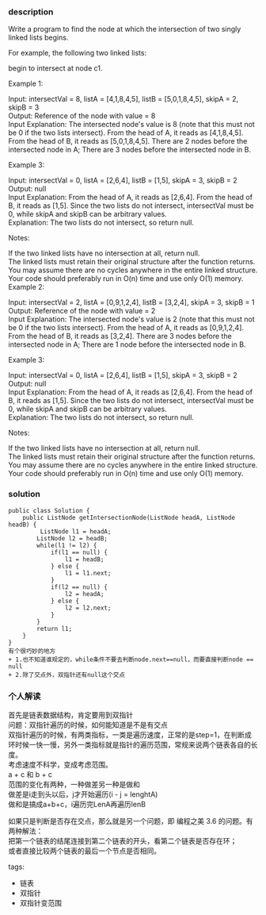 ### description  
Write a program to find the node at which the intersection of two singly linked lists begins.  
  
For example, the following two linked lists:  
  
  
begin to intersect at node c1.  
  
   
  
Example 1:  
  
  
Input: intersectVal = 8, listA = [4,1,8,4,5], listB = [5,0,1,8,4,5], skipA = 2, skipB = 3  
Output: Reference of the node with value = 8  
Input Explanation: The intersected node's value is 8 (note that this must not be 0 if the two lists intersect). From the head of A, it reads as [4,1,8,4,5]. From the head of B, it reads as [5,0,1,8,4,5]. There are 2 nodes before the intersected node in A; There are 3 nodes before the intersected node in B.  
   
Example 3:  
  
  
Input: intersectVal = 0, listA = [2,6,4], listB = [1,5], skipA = 3, skipB = 2  
Output: null  
Input Explanation: From the head of A, it reads as [2,6,4]. From the head of B, it reads as [1,5]. Since the two lists do not intersect, intersectVal must be 0, while skipA and skipB can be arbitrary values.  
Explanation: The two lists do not intersect, so return null.  
   
  
Notes:  
  
If the two linked lists have no intersection at all, return null.  
The linked lists must retain their original structure after the function returns.  
You may assume there are no cycles anywhere in the entire linked structure.  
Your code should preferably run in O(n) time and use only O(1) memory.  
Example 2:  
  
  
Input: intersectVal = 2, listA = [0,9,1,2,4], listB = [3,2,4], skipA = 3, skipB = 1  
Output: Reference of the node with value = 2  
Input Explanation: The intersected node's value is 2 (note that this must not be 0 if the two lists intersect). From the head of A, it reads as [0,9,1,2,4]. From the head of B, it reads as [3,2,4]. There are 3 nodes before the intersected node in A; There are 1 node before the intersected node in B.  
  
Example 3:  
  
  
Input: intersectVal = 0, listA = [2,6,4], listB = [1,5], skipA = 3, skipB = 2  
Output: null  
Input Explanation: From the head of A, it reads as [2,6,4]. From the head of B, it reads as [1,5]. Since the two lists do not intersect, intersectVal must be 0, while skipA and skipB can be arbitrary values.  
Explanation: The two lists do not intersect, so return null.  
   
  
Notes:  
  
If the two linked lists have no intersection at all, return null.  
The linked lists must retain their original structure after the function returns.  
You may assume there are no cycles anywhere in the entire linked structure.  
Your code should preferably run in O(n) time and use only O(1) memory.  
### solution  
```  
public class Solution {  
    public ListNode getIntersectionNode(ListNode headA, ListNode headB) {  
         ListNode l1 = headA;  
        ListNode l2 = headB;  
        while(l1 != l2) {  
            if(l1 == null) {  
                l1 = headB;  
            } else {  
                l1 = l1.next;  
            }  
            if(l2 == null) {  
                l2 = headA;  
            } else {  
                l2 = l2.next;  
            }  
        }  
        return l1;  
    }  
}  
有个很巧妙的地方  
+ 1.也不知道谁规定的，while条件不要去判断node.next==null，而要直接判断node == null  
+ 2.除了交点外，双指针还有null这个交点  
```  
  
### 个人解读  
首先是链表数据结构，肯定要用到双指针  
问题：双指针遍历的时候，如何能知道是不是有交点  
双指针遍历的时候，有两类指标，一类是遍历速度，正常的是step=1，在判断成环时候一快一慢，另外一类指标就是指针的遍历范围，常规来说两个链表各自的长度。  
考虑速度不科学，变成考虑范围。  
a + c 和 b + c  
范围的变化有两种，一种做差另一种是做和  
做差是i走到头以后，j才开始遍历(i - j = lenghtA)  
做和是搞成a+b+c，i遍历完LenA再遍历lenB  
  
如果只是判断是否存在交点，那么就是另一个问题，即 编程之美 3.6 的问题。有两种解法：  
把第一个链表的结尾连接到第二个链表的开头，看第二个链表是否存在环；  
或者直接比较两个链表的最后一个节点是否相同。  
  
  
tags:  
  - 链表  
  - 双指针  
  - 双指针变范围
